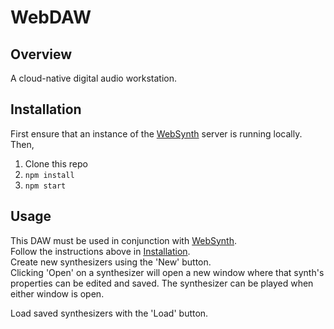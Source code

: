 # WebDAW

## Overview
A cloud-native digital audio workstation. 

## Installation
First ensure that an instance of the [WebSynth](https://github.com/slhodak/WebSynth) server is running locally. Then,   
1) Clone this repo
2) `npm install`
3) `npm start`

## Usage
This DAW must be used in conjunction with [WebSynth](https://github.com/slhodak/WebSynth).   
Follow the instructions above in [Installation](#installation).  
Create new synthesizers using the 'New' button.  
Clicking 'Open' on a synthesizer will open a new window where that synth's properties can be edited and saved. The synthesizer can be played when either window is open.  

Load saved synthesizers with the 'Load' button.  